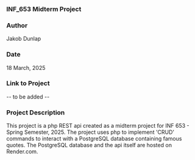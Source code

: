 ### INF_653 Midterm Project
### Author

Jakob Dunlap

### Date

18 March, 2025

### Link to Project

-- to be added --

### Project Description

This project is a php REST api created as a midterm project
for INF 653 - Spring Semester, 2025.
The project uses php to implement 'CRUD' commands to interact
with a PostgreSQL database containing famous quotes.
The PostgreSQL database and the api itself are hosted on
Render.com.